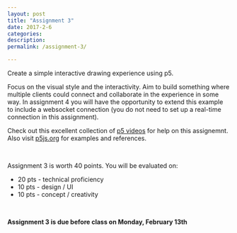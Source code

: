 ```yaml
---
layout: post
title: "Assignment 3"
date: 2017-2-6
categories:
description: 
permalink: /assignment-3/

---
```


Create a simple interactive drawing experience using p5.

Focus on the visual style and the interactivity. Aim to build something where multiple clients could connect and collaborate in the experience in some way. In assignment 4 you will have the opportunity to extend this example to include a websocket connection (you do not need to set up a real-time connection in this assignment).

Check out this excellent collection of [p5 videos](https://www.youtube.com/playlist?list=PLRqwX-V7Uu6Zy51Q-x9tMWIv9cueOFTFA) for help on this assignemnt. Also visit [p5js.org](http://p5js.org/) for examples and references.

<br>


Assignment 3 is worth 40 points. You will be evaluated on: 

+ 20 pts - technical proficiency<br>
+ 10 pts - design / UI<br>
+ 10 pts - concept / creativity

<br>

**Assignment 3 is due before class on Monday, February 13th** 